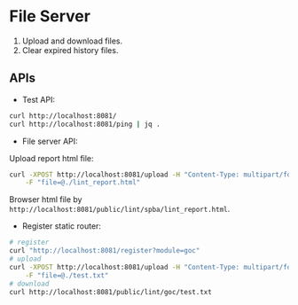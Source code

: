 # File Server

1. Upload and download files.
2. Clear expired history files.

## APIs

- Test API:

```sh
curl http://localhost:8081/
curl http://localhost:8081/ping | jq .
```

- File server API:

Upload report html file:

```sh
curl -XPOST http://localhost:8081/upload -H "Content-Type: multipart/form-data" -H "X-Component: spba" \
    -F "file=@./lint_report.html"
```

Browser html file by `http://localhost:8081/public/lint/spba/lint_report.html`.

- Register static router:

```sh
# register
curl "http://localhost:8081/register?module=goc"
# upload
curl -XPOST http://localhost:8081/upload -H "Content-Type: multipart/form-data" -H "X-Component: goc" \
    -F "file=@./test.txt"
# download
curl http://localhost:8081/public/lint/goc/test.txt
```

